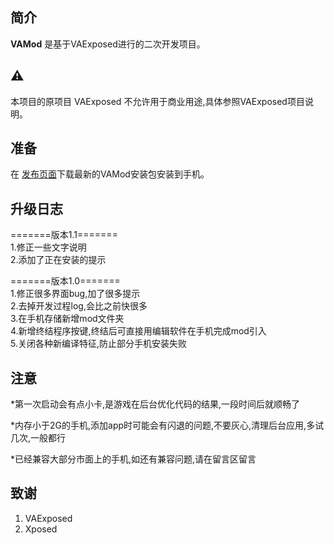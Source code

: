 简介
-----
**VAMod** 是基于VAExposed进行的二次开发项目。
  
  
⚠️
-------
本项目的原项目 VAExposed 不允许用于商业用途,具体参照VAExposed项目说明。
  
  
准备
----------
在 [发布页面](https://github.com/mimiya0578/VAMod/releases)下载最新的VAMod安装包安装到手机。
  
  
升级日志
-----------
  
=======版本1.1=======  
1.修正一些文字说明  
2.添加了正在安装的提示  
  
=======版本1.0=======  
1.修正很多界面bug,加了很多提示  
2.去掉开发过程log,会比之前快很多  
3.在手机存储新增mod文件夹  
4.新增终结程序按键,终结后可直接用编辑软件在手机完成mod引入  
5.关闭各种新编译特征,防止部分手机安装失败  
  
  
注意
-----------
*第一次启动会有点小卡,是游戏在后台优化代码的结果,一段时间后就顺畅了  
  
*内存小于2G的手机,添加app时可能会有闪退的问题,不要灰心,清理后台应用,多试几次,一般都行  
  
*已经兼容大部分市面上的手机,如还有兼容问题,请在留言区留言  
  
  
致谢
------
  
1. VAExposed
2. Xposed
 


